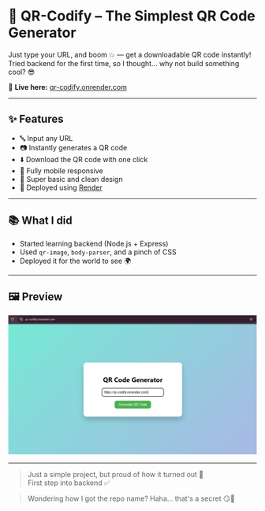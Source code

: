 # 🎉 QR-Codify – The Simplest QR Code Generator

Just type your URL, and boom 💥 — get a downloadable QR code instantly!  
Tried backend for the first time, so I thought... why not build something cool? 😎

🔗 **Live here:** [qr-codify.onrender.com](https://qr-codify.onrender.com/generate)

---

## ✨ Features
- 🔤 Input any URL
- 📷 Instantly generates a QR code
- ⬇️ Download the QR code with one click
- 📱 Fully mobile responsive
- 🎨 Super basic and clean design
- 🚀 Deployed using [Render](https://render.com)

---

## 📚 What I did
- Started learning backend (Node.js + Express)
- Used `qr-image`,  `body-parser`, and a pinch of CSS
- Deployed it for the world to see 🌍

---

## 🖼️ Preview
![QR Codify Screenshot](IMG.png)

---

> Just a simple project, but proud of how it turned out 💪  
> First step into backend ✅

> Wondering how I got the repo name? Haha... that's a secret 😏🍨

